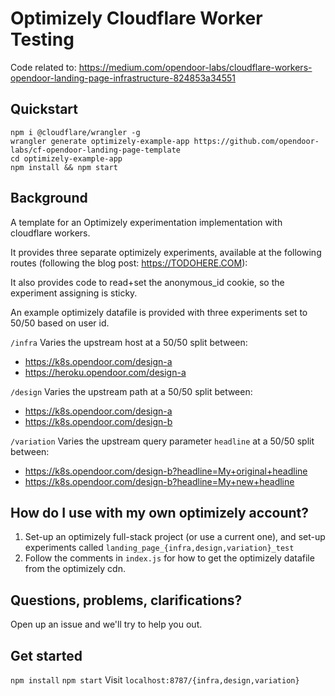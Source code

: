 # Optimizely Cloudflare Worker Testing

Code related to: https://medium.com/opendoor-labs/cloudflare-workers-opendoor-landing-page-infrastructure-824853a34551

## Quickstart

```
npm i @cloudflare/wrangler -g
wrangler generate optimizely-example-app https://github.com/opendoor-labs/cf-opendoor-landing-page-template
cd optimizely-example-app
npm install && npm start
```

## Background

A template for an Optimizely experimentation implementation with
cloudflare workers.

It provides three separate optimizely experiments, available at
the following routes (following the blog post: https://TODOHERE.COM):

It also provides code to read+set the anonymous_id cookie, so the
experiment assigning is sticky.

An example optimizely datafile is provided with three experiments
set to 50/50 based on user id.

`/infra`
Varies the upstream host at a 50/50 split between:

- https://k8s.opendoor.com/design-a
- https://heroku.opendoor.com/design-a

`/design`
Varies the upstream path at a 50/50 split between:

- https://k8s.opendoor.com/design-a
- https://k8s.opendoor.com/design-b

`/variation`
Varies the upstream query parameter `headline` at a 50/50 split between:

- https://k8s.opendoor.com/design-b?headline=My+original+headline
- https://k8s.opendoor.com/design-b?headline=My+new+headline

## How do I use with my own optimizely account?

1. Set-up an optimizely full-stack project (or use a current one), and set-up experiments called `landing_page_{infra,design,variation}_test`
2. Follow the comments in `index.js` for how to get the optimizely datafile from the optimizely cdn.

## Questions, problems, clarifications?

Open up an issue and we'll try to help you out.

## Get started

`npm install`
`npm start`
Visit `localhost:8787/{infra,design,variation}`
